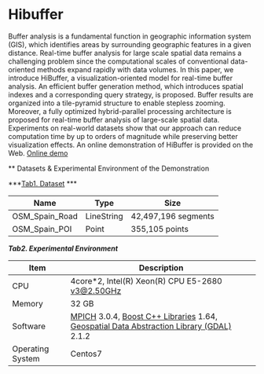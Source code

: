 # Hibuffer
Buffer analysis is a fundamental function in geographic information system (GIS), which identifies areas by
surrounding geographic features in a given distance. Real-time buffer analysis for large scale spatial data remains a challenging problem since the computational scales of conventional data-oriented methods expand rapidly with data volumes. In this paper, we introduce HiBuffer, a visualization-oriented model for
real-time buffer analysis. An efficient buffer generation method, which introduces spatial indexes and a corresponding query strategy, is proposed. Buffer results are organized into a tile-pyramid structure to enable stepless zooming. Moreover, a fully optimized hybrid-parallel processing architecture is proposed for real-time buffer analysis of large-scale spatial data. Experiments on real-world datasets show that our approach can reduce computation time by up to orders of magnitude while preserving better visualization effects. An online demonstration of HiBuffer is provided on the Web. [Online demo](http://www.higis.org.cn:8080/hibuffer/)



** Datasets & Experimental Environment of the Demonstration 

***[Tab1. Dataset](https://download.geofabrik.de/europe/spain-latest.osm.pbf) ***

| Name           | Type       | Size                |
| -------------- | ---------- | ------------------- |
| OSM_Spain_Road | LineString | 42,497,196 segments |
| OSM_Spain_POI  | Point      | 355,105 points      |

***Tab2.  Experimental Environment***

| Item             | Description                                                  |
| ---------------- | ------------------------------------------------------------ |
| CPU              | 4core*2, Intel(R) Xeon(R) CPU E5-2680 v3@2.50GHz             |
| Memory           | 32 GB                                                        |
| Software         | [MPICH](http://www.mpich.org/) 3.0.4, [Boost C++ Libraries](https://www.boost.org/) 1.64, [Geospatial Data Abstraction Library (GDAL)](http://www.gdal.org/) 2.1.2 |
| Operating System | Centos7                                                      |

